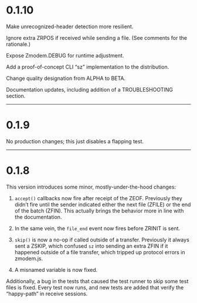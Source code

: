 # 0.1.10

Make unrecognized-header detection more resilient.

Ignore extra ZRPOS if received while sending a file. (See comments for the
rationale.)

Expose Zmodem.DEBUG for runtime adjustment.

Add a proof-of-concept CLI “sz” implementation to the distribution.

Change quality designation from ALPHA to BETA.

Documentation updates, including addition of a TROUBLESHOOTING section.

---

# 0.1.9

No production changes; this just disables a flapping test.

---

# 0.1.8

This version introduces some minor, mostly-under-the-hood changes:

1. `accept()` callbacks now fire after receipt of the ZEOF. Previously they
   didn’t fire until the sender indicated either the next file (ZFILE) or the
   end of the batch (ZFIN). This actually brings the behavior more in line with
   the documentation.

2. In the same vein, the `file_end` event now fires before ZRINIT is sent.

3. `skip()` is now a no-op if called outside of a transfer. Previously it always
   sent a ZSKIP, which confused `sz` into sending an extra ZFIN if it happened
   outside of a file transfer, which tripped up protocol errors in zmodem.js.

4. A misnamed variable is now fixed.

Additionally, a bug in the tests that caused the test runner to skip some test
files is fixed. Every test now runs, and new tests are added that verify the
“happy-path” in receive sessions.
